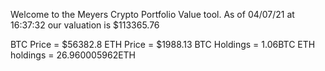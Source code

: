 Welcome to the Meyers Crypto Portfolio Value tool. 
As of 04/07/21 at 16:37:32 our valuation is $113365.76 

BTC Price = $56382.8
 ETH Price = $1988.13
BTC Holdings = 1.06BTC
 ETH holdings = 26.960005962ETH 
